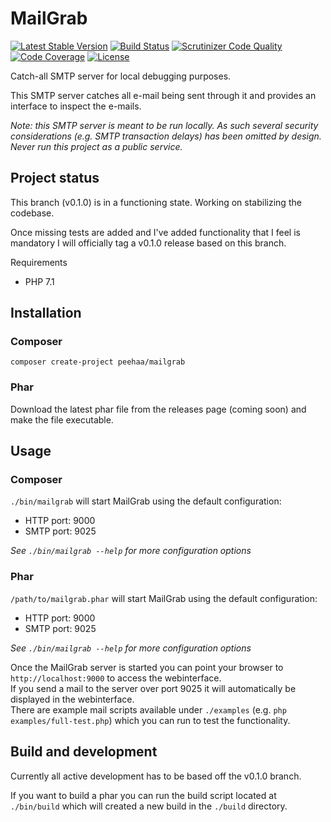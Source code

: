 # MailGrab

[![Latest Stable Version](https://poser.pugx.org/peehaa/mailgrab/v/stable)](https://packagist.org/packages/peehaa/mailgrab)
[![Build Status](https://travis-ci.org/PeeHaa/mailgrab.svg?branch=v0.1.0)](https://travis-ci.org/PeeHaa/mailgrab)
[![Scrutinizer Code Quality](https://scrutinizer-ci.com/g/PeeHaa/mailgrab/badges/quality-score.png?b=v0.1.0)](https://scrutinizer-ci.com/g/PeeHaa/mailgrab/?branch=v0.1.0)
[![Code Coverage](https://scrutinizer-ci.com/g/PeeHaa/mailgrab/badges/coverage.png?b=v0.1.0)](https://scrutinizer-ci.com/g/PeeHaa/mailgrab/?branch=v0.1.0)
[![License](https://poser.pugx.org/peehaa/mailgrab/license)](https://packagist.org/packages/peehaa/mailgrab)

Catch-all SMTP server for local debugging purposes.

This SMTP server catches all e-mail being sent through it and provides an interface to inspect the e-mails.

*Note: this SMTP server is meant to be run locally. As such several security considerations (e.g. SMTP transaction delays) has been omitted by design. Never run this project as a public service.*

## Project status

This branch (v0.1.0) is in a functioning state. Working on stabilizing the codebase.

Once missing tests are added and I've added functionality that I feel is mandatory I will officially tag a v0.1.0 release based on this branch.

Requirements

- PHP 7.1

## Installation

### Composer

    composer create-project peehaa/mailgrab

### Phar

Download the latest phar file from the releases page (coming soon) and make the file executable.

## Usage

### Composer

`./bin/mailgrab` will start MailGrab using the default configuration:

- HTTP port: 9000
- SMTP port: 9025

*See `./bin/mailgrab --help` for more configuration options*

### Phar

`/path/to/mailgrab.phar` will start MailGrab using the default configuration:

- HTTP port: 9000
- SMTP port: 9025

*See `./bin/mailgrab --help` for more configuration options*

Once the MailGrab server is started you can point your browser to `http://localhost:9000` to access the webinterface.  
If you send a mail to the server over port 9025 it will automatically be displayed in the webinterface.  
There are example mail scripts available under `./examples` (e.g. `php examples/full-test.php`) which you can run to test the functionality.

## Build and development

Currently all active development has to be based off the v0.1.0 branch.

If you want to build a phar you can run the build script located at `./bin/build` which will created a new build in the `./build` directory.
